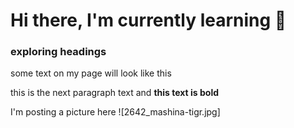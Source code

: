 # Hi there, I'm currently learning 🤔
### exploring headings
some text on my page will look like this

this is the next paragraph text and **this text is bold**

I'm posting a picture here
![2642_mashina-tigr.jpg]

<!--
**vean954/vean954** is a ✨ _special_ ✨ repository because its `README.md` (this file) appears on your GitHub profile.

Here are some ideas to get you started:

- 🔭 I’m currently working on ...
- 🌱 I’m currently learning ...
- 👯 I’m looking to collaborate on ...
- 🤔 I’m looking for help with ...
- 💬 Ask me about ...
- 📫 How to reach me: ...
- 😄 Pronouns: ...
- ⚡ Fun fact: ...
-->
